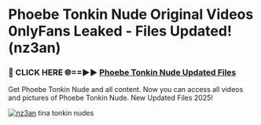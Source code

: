 # Phoebe Tonkin Nude Original Videos 0nlyFans Leaked - Files Updated! (nz3an)

<h3>🔴 CLICK HERE 🌐==►► <a href="https://tinyurl.com/5h6xmrr3" rel="nofollow">Phoebe Tonkin Nude Updated Files</a></h3>

Get Phoebe Tonkin Nude and all content. Now you can access all videos and pictures of Phoebe Tonkin Nude. New Updated Files 2025!

[![nz3an](https://i.imgur.com/KVD873Z.gif)](https://tinyurl.com/5h6xmrr3)
tina tonkin nudes